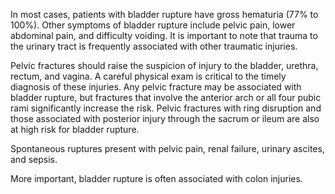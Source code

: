 In most cases, patients with bladder rupture have gross hematuria (77% to 100%). Other symptoms of bladder rupture include pelvic pain, lower abdominal pain, and difficulty voiding. It is important to note that trauma to the urinary tract is frequently associated with other traumatic injuries.

Pelvic fractures should raise the suspicion of injury to the bladder, urethra, rectum, and vagina. A careful physical exam is critical to the timely diagnosis of these injuries. Any pelvic fracture may be associated with bladder rupture, but fractures that involve the anterior arch or all four pubic rami significantly increase the risk. Pelvic fractures with ring disruption and those associated with posterior injury through the sacrum or ileum are also at high risk for bladder rupture.

Spontaneous ruptures present with pelvic pain, renal failure, urinary ascites, and sepsis.

More important, bladder rupture is often associated with colon injuries.